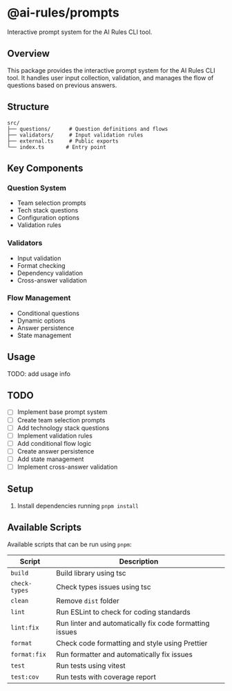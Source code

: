 # @ai-rules/prompts

Interactive prompt system for the AI Rules CLI tool.

## Overview

This package provides the interactive prompt system for the AI Rules CLI tool. It handles user input collection, validation, and manages the flow of questions based on previous answers.

## Structure

```
src/
├── questions/      # Question definitions and flows
├── validators/     # Input validation rules
├── external.ts     # Public exports
└── index.ts       # Entry point
```

## Key Components

### Question System

-   Team selection prompts
-   Tech stack questions
-   Configuration options
-   Validation rules

### Validators

-   Input validation
-   Format checking
-   Dependency validation
-   Cross-answer validation

### Flow Management

-   Conditional questions
-   Dynamic options
-   Answer persistence
-   State management

## Usage

TODO: add usage info

## TODO

-   [ ] Implement base prompt system
-   [ ] Create team selection prompts
-   [ ] Add technology stack questions
-   [ ] Implement validation rules
-   [ ] Add conditional flow logic
-   [ ] Create answer persistence
-   [ ] Add state management
-   [ ] Implement cross-answer validation

## Setup

1. Install dependencies running `pnpm install`

## Available Scripts

Available scripts that can be run using `pnpm`:

| Script        | Description                                             |
| ------------- | ------------------------------------------------------- |
| `build`       | Build library using tsc                                 |
| `check-types` | Check types issues using tsc                            |
| `clean`       | Remove `dist` folder                                    |
| `lint`        | Run ESLint to check for coding standards                |
| `lint:fix`    | Run linter and automatically fix code formatting issues |
| `format`      | Check code formatting and style using Prettier          |
| `format:fix`  | Run formatter and automatically fix issues              |
| `test`        | Run tests using vitest                                  |
| `test:cov`    | Run tests with coverage report                          |
